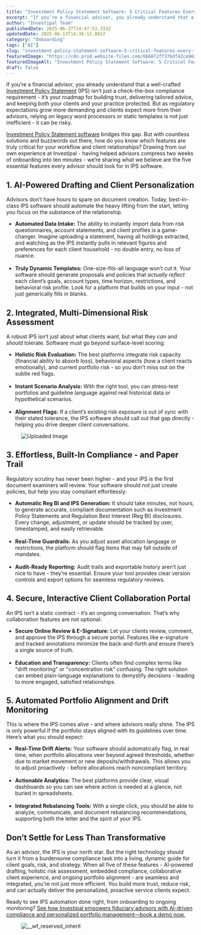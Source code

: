 ```yaml
---
title: "Investment Policy Statement Software: 5 Critical Features Every Financial Advisor Needs"
excerpt: "If you’re a financial advisor, you already understand that a well-crafted Investment Policy Statement (IPS) isn’t just a check-the-box compliance requirement - it’s your roadmap for building trust, delivering tailored."
author: "Investipal Team"
publishedDate: 2025-06-27T14:47:53.333Z
updatedDate: 2025-06-13T14:36:12.882Z
category: "Onboarding"
tags: ["AI"]
slug: "investment-policy-statement-software-5-critical-features-every-financial-advisor-needs"
featuredImage: "https://cdn.prod.website-files.com/666872ff37bdf42ce9637d77/684c3682f372fa100b7deb55_Scale%20Your%20Advisory%20Practice%20with%20AI-Driven%20Tax%20Optimization%20and%20Proposals%20(9).png"
featuredImageAlt: "Investment Policy Statement Software: 5 Critical Features Every Financial Advisor Needs"
draft: false
---
```

<p id="">If you’re a financial advisor, you already understand that a well-crafted <a href="/features/investment-policy-statements">Investment Policy Statement</a> (IPS) isn’t just a check-the-box compliance requirement - it’s your roadmap for building trust, delivering tailored advice, and keeping both your clients and your practice protected. But as regulatory expectations grow more demanding and clients expect more from their advisors, relying on legacy word processors or static templates is not just inefficient - it can be risky.</p><p id=""><a href="/features/investment-policy-statements">Investment Policy Statement software</a> bridges this gap. But with countless solutions and buzzwords out there, how do you know which features are truly critical for your workflow and client relationships? Drawing from our own experience at Investipal - having helped advisors compress two weeks of onboarding into ten minutes - we’re sharing what we believe are the five essential features every advisor should look for in IPS software.</p><h2 id="">1. AI-Powered Drafting and Client Personalization</h2><p id="">Advisors don’t have hours to spare on document creation. Today, best-in-class IPS software should automate the heavy lifting from the start, letting you focus on the substance of the relationship.</p><ul id=""><li id=""><strong id="">Automated Data Intake:</strong> The ability to instantly import data from risk questionnaires, account statements, and client profiles is a game-changer. Imagine uploading a statement, having all holdings extracted, and watching as the IPS instantly pulls in relevant figures and preferences for each client household - no double entry, no loss of nuance.</li> &nbsp;<li id=""><strong id="">Truly Dynamic Templates:</strong> One-size-fits-all language won’t cut it. Your software should generate proposals and policies that <em id="">actually reflect</em> each client’s goals, account types, time horizon, restrictions, and behavioral risk profile. Look for a platform that builds on your input - not just generically fills in blanks.</li></ul><h2 id="">2. Integrated, Multi-Dimensional Risk Assessment</h2><p id="">A robust IPS isn’t just about what clients want, but what they <em id="">can</em> and <em id="">should</em> tolerate. Software must go beyond surface-level scoring:</p><ul id=""><li id=""><strong id="">Holistic Risk Evaluation:</strong> The best platforms integrate risk capacity (financial ability to absorb loss), behavioral aspects (how a client reacts emotionally), and current portfolio risk - so you don’t miss out on the subtle red flags.</li> &nbsp;<li id=""><strong id="">Instant Scenario Analysis:</strong> With the right tool, you can stress-test portfolios and guideline language against real historical data or hypothetical scenarios.</li> &nbsp;<li id=""><strong id="">Alignment Flags:</strong> If a client’s existing risk exposure is out of sync with their stated tolerance, the IPS software should call out that gap directly - helping you drive deeper client conversations.</li></ul><figure id="" class="w-richtext-figure-type-image w-richtext-align-fullwidth" style="max-width:2240px" data-rt-type="image" data-rt-align="fullwidth" data-rt-max-width="2240px"><div id=""><img src="/images/inline/investment-policy-statement-software-5-critical-features-every-financial-advisor-needs-0-76c48677e9.webp" alt="Uploaded Image" width="auto" height="auto" loading="auto" id=""></div></figure><h2 id="">3. Effortless, Built-In Compliance - and Paper Trail</h2><p id="">Regulatory scrutiny has never been higher - and your IPS is the first document examiners will review. Your software should not just create policies, but help you stay compliant effortlessly:</p><ul id=""><li id=""><strong id="">Automatic Reg BI and IPS Generation:</strong> It should take minutes, not hours, to generate accurate, compliant documentation such as Investment Policy Statements and Regulation Best Interest (Reg BI) disclosures. Every change, adjustment, or update should be tracked by user, timestamped, and easily retrievable.</li> &nbsp;<li id=""><strong id="">Real-Time Guardrails:</strong> As you adjust asset allocation language or restrictions, the platform should flag items that may fall outside of mandates.</li> &nbsp;<li id=""><strong id="">Audit-Ready Reporting:</strong> Audit trails and exportable history aren’t just nice to have - they’re essential. Ensure your tool provides clear version controls and export options for seamless regulatory reviews.</li></ul><h2 id="">4. Secure, Interactive Client Collaboration Portal</h2><p id="">An IPS isn’t a static contract - it’s an ongoing conversation. That’s why collaboration features are not optional:</p><ul id=""><li id=""><strong id="">Secure Online Review & E-Signature:</strong> Let your clients review, comment, and approve the IPS through a secure portal. Features like e-signature and tracked annotations minimize the back-and-forth and ensure there’s a single source of truth.</li> &nbsp;<li id=""><strong id="">Education and Transparency:</strong> Clients often find complex terms like "drift monitoring" or "concentration risk" confusing. The right solution can embed plain-language explanations to demystify decisions - leading to more engaged, satisfied relationships.</li></ul><h2 id="">5. Automated Portfolio Alignment and Drift Monitoring</h2><p id="">This is where the IPS comes alive - and where advisors really shine. The IPS is only powerful if the portfolio stays aligned with its guidelines over time. Here’s what you should expect:</p><ul id=""><li id=""><strong id="">Real-Time Drift Alerts:</strong> Your software should automatically flag, in real time, when portfolio allocations veer beyond agreed thresholds, whether due to market movement or new deposits/withdrawals. This allows you to adjust proactively - before allocations reach noncompliant territory.</li> &nbsp;<li id=""><strong id="">Actionable Analytics:</strong> The best platforms provide clear, visual dashboards so you can see where action is needed at a glance, not buried in spreadsheets.</li> &nbsp;<li id=""><strong id="">Integrated Rebalancing Tools:</strong> With a single click, you should be able to analyze, communicate, and document rebalancing recommendations, supporting both the letter and the spirit of your IPS.</li></ul><h2 id="">Don’t Settle for Less Than Transformative</h2><p id="">As an advisor, the IPS is your north star. But the right technology should turn it from a burdensome compliance task into a living, dynamic guide for client goals, risk, and strategy. When all five of these features - AI-powered drafting, holistic risk assessment, embedded compliance, collaborative client experience, and ongoing portfolio alignment - are seamless and integrated, you’re not just more efficient. You build more trust, reduce risk, and can actually deliver the personalized, proactive service clients expect.</p><p id="">Ready to see IPS automation done right, from onboarding to ongoing monitoring? <a href="/book-a-demo" target="_blank" id="">See how Investipal empowers fiduciary advisors with AI-driven compliance and personalized portfolio management—book a demo now.</a></p><figure id="" class="w-richtext-figure-type-image w-richtext-align-fullwidth" style="max-width:2474px" data-rt-type="image" data-rt-align="fullwidth" data-rt-max-width="2474px"><div id=""><img src="/images/inline/investment-policy-statement-software-5-critical-features-every-financial-advisor-needs-1-c2f2d02665.webp" loading="lazy" alt="__wf_reserved_inherit" width="auto" height="auto" id=""></div></figure>